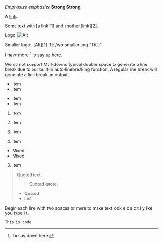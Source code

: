 *Emphasize* _emphasize_
**Strong** __Strong__

A [link](http://example.com "Title").

Some text with [a link][1] and
another [link][2].

Logo: ![Alt](/wp.png "Title")

Smaller logo: ![Alt][1]
[1]: /wp-smaller.png "Title"

I have more [^1] to say up here.
[^1]: To say down here.

We do not support Markdown’s typical double-space to generate a line break due to our built-in auto-linebreaking function. A regular line break will generate a line break on output.

* Item
* Item
- Item
- Item

1. Item
2. Item


1. Item
2. Item
 * Mixed
 * Mixed
3. Item

> Quoted text.
> > Quoted quote.
> * Quoted
> * List

Begin each line with
  two spaces or more to
  make text look
  e x a c t l y
  like you type i
  t.

 `This is code`

